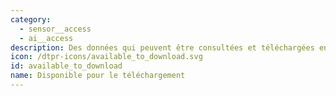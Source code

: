 ```yaml
---
category:
  - sensor__access
  - ai__access
description: Des données qui peuvent être consultées et téléchargées en ligne.
icon: /dtpr-icons/available_to_download.svg
id: available_to_download
name: Disponible pour le téléchargement
---
```

